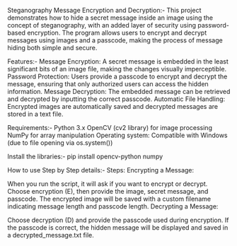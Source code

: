 Steganography Message Encryption and Decryption:-
	This project demonstrates how to hide a secret message inside an image using the concept of steganography, with an added layer of security using password-based encryption. The program allows users to encrypt and decrypt messages using images and a passcode, making the process of message hiding both simple and secure.

 Features:- 
	Message Encryption: A secret message is embedded in the least significant bits of an image file, making the changes visually imperceptible.
	Password Protection: Users provide a passcode to encrypt and decrypt the message, ensuring that only authorized users can access the hidden information.
	Message Decryption: The embedded message can be retrieved and decrypted by inputting the correct passcode.
	Automatic File Handling: Encrypted images are automatically saved and decrypted messages are stored in a text file.


Requirements:- 
	Python 3.x
	OpenCV (cv2 library) for image processing
	NumPy for array manipulation
	Operating system: Compatible with Windows (due to file opening via os.system())

 Install the libraries:-
 	pip install opencv-python numpy


How to use Step by Step details:- 
	Steps:
Encrypting a Message:

When you run the script, it will ask if you want to encrypt or decrypt.
Choose encryption (E), then provide the image, secret message, and passcode.
The encrypted image will be saved with a custom filename indicating message length and passcode length.
Decrypting a Message:

Choose decryption (D) and provide the passcode used during encryption.
If the passcode is correct, the hidden message will be displayed and saved in a decrypted_message.txt file.


